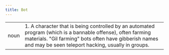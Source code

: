 ```yaml
---
title: Bot
---
```

| | |
| --- | --- |
| noun | 1.  	A character that is being controlled by an automated program (which is a bannable offense), often farming materials. "Gil farming" bots often have gibberish names and may be seen teleport hacking, usually in groups.	|
